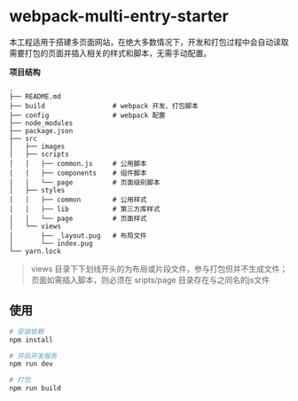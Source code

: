 # webpack-multi-entry-starter

本工程适用于搭建多页面网站，在绝大多数情况下，开发和打包过程中会自动读取需要打包的页面并插入相关的样式和脚本，无需手动配置。

**项目结构**

```
.
├── README.md
├── build                 # webpack 开发、打包脚本
├── config                # webpack 配置
├── node_modules
├── package.json
├── src
│   ├── images
│   ├── scripts
│   │   ├── common.js     # 公用脚本
│   │   ├── components    # 组件脚本
│   │   └── page          # 页面级别脚本
│   ├── styles
│   │   ├── common        # 公用样式
│   │   ├── lib           # 第三方库样式
│   │   └── page          # 页面样式
│   └── views
│       ├── _layout.pug   # 布局文件
│       └── index.pug
└── yarn.lock
```

> views 目录下下划线开头的为布局或片段文件，参与打包但并不生成文件；页面如需插入脚本，则必须在 sripts/page 目录存在与之同名的js文件

## 使用

``` bash
# 安装依赖
npm install

# 开启开发服务
npm run dev

# 打包
npm run build
```
